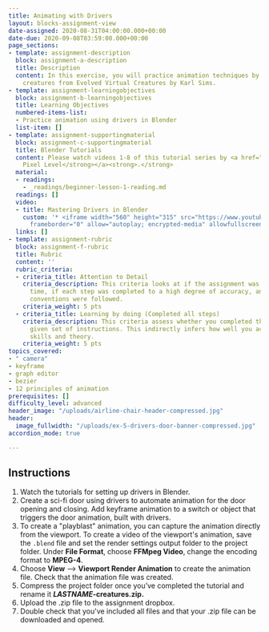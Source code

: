 ```yaml
---
title: Animating with Drivers
layout: blocks-assignment-view
date-assigned: 2020-08-31T04:00:00.000+00:00
date-due: 2020-09-08T03:59:00.000+00:00
page_sections:
- template: assignment-description
  block: assignment-a-description
  title: Description
  content: In this exercise, you will practice animation techniques by recreating
    creatures from Evolved Virtual Creatures by Karl Sims.
- template: assignment-learningobjectives
  block: assignment-b-learningobjectives
  title: Learning Objectives
  numbered-items-list:
  - Practice animation using drivers in Blender
  list-item: []
- template: assignment-supportingmaterial
  block: assignment-c-supportingmaterial
  title: Blender Tutorials
  content: Please watch videos 1-8 of this tutorial series by <a href="https://www.youtube.com/channel/UCpxizXEIm73-GJJwayhGceA"><strong>Level
    Pixel Level</strong></a><strong>.</strong>
  material:
  - readings:
    - _readings/beginner-lesson-1-reading.md
  readings: []
  video:
  - title: Mastering Drivers in Blender
    custom: '* <iframe width="560" height="315" src="https://www.youtube.com/embed/videoseries?list=PLbjn7kaP877u1sX4zl081V8jUeSHDY18G"
      frameborder="0" allow="autoplay; encrypted-media" allowfullscreen></iframe>'
  links: []
- template: assignment-rubric
  block: assignment-f-rubric
  title: Rubric
  content: ''
  rubric_criteria:
  - criteria_title: Attention to Detail
    criteria_description: This criteria looks at if the assignment was submitted on
      time, if each step was completed to a high degree of accuracy, and if file naming
      conventions were followed.
    criteria_weight: 5 pts
  - criteria_title: Learning by doing (Completed all steps)
    criteria_description: This criteria assess whether you completed the assignment's
      given set of instructions. This indirectly infers how well you acquired foundational
      skills and theory.
    criteria_weight: 5 pts
topics_covered:
- " camera"
- keyframe
- graph editor
- bezier
- 12 principles of animation
prerequisites: []
difficulty_level: advanced
header_image: "/uploads/airline-chair-header-compressed.jpg"
header:
  image_fullwidth: "/uploads/ex-5-drivers-door-banner-compressed.jpg"
accordion_mode: true

---
```

## Instructions

1. Watch the tutorials for setting up drivers in Blender.
2. Create a sci-fi door using drivers to automate animation for the door opening and closing. Add keyframe animation to a switch or object that triggers the door animation, built with drivers.
3. To create a "playblast" animation, you can capture the animation directly from the viewport. To create a video of the viewport's animation, save the `.blend` file and set the render settings output folder to the project folder. Under **File Format**, choose **FFMpeg Video**, change the encoding format to **MPEG-4**.
4. Choose **View** ⟶ **Viewport Render Animation** to create the animation file. Check that the animation file was created.
5. Compress the project folder once you’ve completed the tutorial and rename it **_LASTNAME_-creatures.zip.**
6. Upload the .zip file to the assignment dropbox.
7. Double check that you've included all files and that your .zip file can be downloaded and opened.
